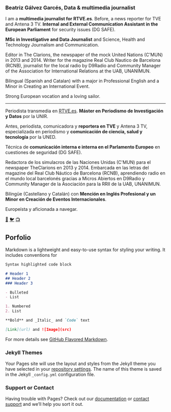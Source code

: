 ### Beatriz Gálvez Garcés, Data & multimedia journalist

I am a **multimedia journalist for RTVE.es**. Before, a news reporter for TVE and Antena 3 TV. **Internal and External Communication Assistant in the European Parliament** for security issues (DG SAFE).

**MSc in Investigative and Data Journalist** and Science, Health and Technology Journalism and Communication.

Editor in The Clarions, the newspaper of the mock United Nations (C'MUN) in 2013 and 2014. Writer for the magazine Real Club Nautico de Barcelona (RCNB), journalist for the local radio by D9Radio and Community Manager of the Association for International Relations at the UAB, UNANIMUN.

Bilingual (Spanish and Catalan) with a major in Professional English and a Minor in Creating an International Event.

Strong European vocation and a loving sailor. 

------

Periodista transmedia en [RTVE.es](http://www.rtve.es/noticias/). **Máster en Periodismo de Investigación y Datos** por la UNIR.

Antes, periodista, comunicadora y **reportera en TVE** y Antena 3 TV, especializada en periodismo y **comunicación de ciencia, salud y tecnología** por la UNED. 

Técnica de **comunicación interna e interna en el Parlamento Europeo** en cuestiones de seguridad (DG SAFE).

Redactora de los simulacros de las Naciones Unidas (C'MUN) para el newspaper TheClarions en 2013 y 2014. Embarcada en las letras del magazine del Real Club Náutico de Barcelona (RCNB), aprendiendo radio en el mundo local barcelonés gracias a Micros Abiertos en D9Radio y Community Manager de la Asociación para la RRII de la UAB, UNANIMUN.

Bilingüe (Castellano y Catalán) con **Mención en Inglés Profesional y un Minor en Creación de Eventos Internacionales**.

Europeísta y aficionada a navegar.

[:link:](https://about.me/beatrizgalvez) [:bird:](http://beaglvz/) [:tv:](https://es.linkedin.com/in/beatrizgalvezgarces)


## Porfolio

Markdown is a lightweight and easy-to-use syntax for styling your writing. It includes conventions for

```markdown
Syntax highlighted code block

# Header 1
## Header 2
### Header 3

- Bulleted
- List

1. Numbered
2. List

**Bold** and _Italic_ and `Code` text

[Link](url) and ![Image](src)
```

For more details see [GitHub Flavored Markdown](https://guides.github.com/features/mastering-markdown/).

### Jekyll Themes

Your Pages site will use the layout and styles from the Jekyll theme you have selected in your [repository settings](https://github.com/journadata/journadata.github.io/settings). The name of this theme is saved in the Jekyll `_config.yml` configuration file.

### Support or Contact

Having trouble with Pages? Check out our [documentation](https://help.github.com/categories/github-pages-basics/) or [contact support](https://github.com/contact) and we’ll help you sort it out.
